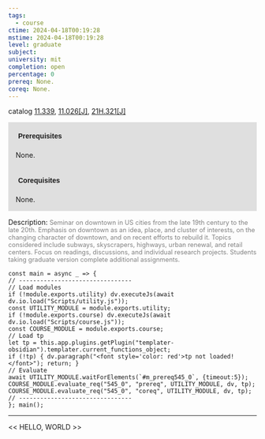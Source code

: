 ```yaml
---
tags:
  - course
ctime: 2024-04-18T00:19:28
mstime: 2024-04-18T00:19:28
level: graduate
subject: 
university: mit
completion: open
percentage: 0
prereq: None.
coreq: None.
---
```


catalog [11.339](http://student.mit.edu/catalog/m11c.html#11.339), [11.026[J]](http://student.mit.edu/catalog/m11a.html#11.026), [21H.321[J]](http://student.mit.edu/catalog/m21Hb.html#21H.321)

<span style="display: block; padding: 15px; background-color: rgb(100, 100, 100, 0.2);"><font id="m_prereq545_0" style="display: block; font-family: Arial, sans-serif; font-weight: bold; padding: 5px">Prerequisites</font><br><span id="prereq545_0">None.</span></span>
<span style="display: block; padding: 15px; background-color: rgb(100, 100, 100, 0.2);"><font id="m_coreq545_0" style="display: block; font-family: Arial, sans-serif; font-weight: bold; padding: 5px">Corequisites</font><br><span id="coreq545_0">None.</span></span>

<font style="">Description:</font>
<font style="color: grey; font-size: 0.8rem;">Seminar on downtown in US cities from the late 19th century to the late 20th. Emphasis on downtown as an idea, place, and cluster of interests, on the changing character of downtown, and on recent efforts to rebuild it. Topics considered include subways, skyscrapers, highways, urban renewal, and retail centers. Focus on readings, discussions, and individual research projects. Students taking graduate version complete additional assignments.</font>

```dataviewjs
const main = async _ => {
// --------------------------------
// Load modules
if (!module.exports.utility) dv.executeJs(await dv.io.load("Scripts/utility.js"));
const UTILITY_MODULE = module.exports.utility;
if (!module.exports.course) dv.executeJs(await dv.io.load("Scripts/course.js"));
const COURSE_MODULE = module.exports.course;
// Load tp
let tp = this.app.plugins.getPlugin("templater-obsidian").templater.current_functions_object;
if (!tp) { dv.paragraph("<font style='color: red'>tp not loaded!</font>"); return; }
// Evaluate
await UTILITY_MODULE.waitForElements(`#m_prereq545_0`, {timeout:5});
COURSE_MODULE.evaluate_req("545_0", "prereq", UTILITY_MODULE, dv, tp);
COURSE_MODULE.evaluate_req("545_0", "coreq", UTILITY_MODULE, dv, tp);
// --------------------------------
}; main();
```

---

<< HELLO, WORLD >>
